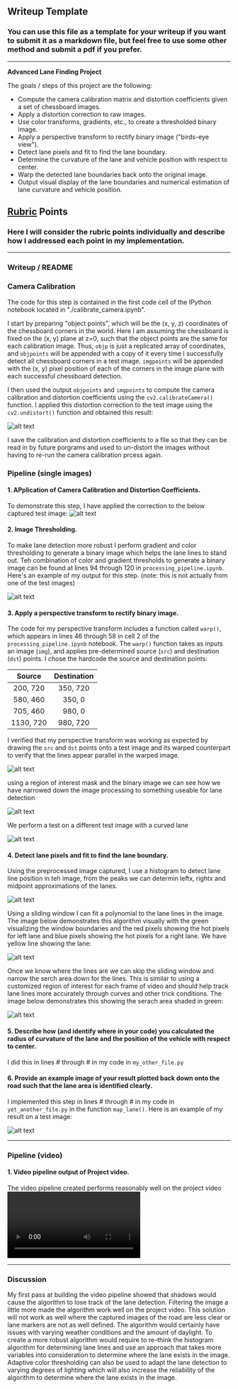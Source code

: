 ## Writeup Template

### You can use this file as a template for your writeup if you want to submit it as a markdown file, but feel free to use some other method and submit a pdf if you prefer.

---

**Advanced Lane Finding Project**

The goals / steps of this project are the following:

* Compute the camera calibration matrix and distortion coefficients given a set of chessboard images.
* Apply a distortion correction to raw images.
* Use color transforms, gradients, etc., to create a thresholded binary image.
* Apply a perspective transform to rectify binary image ("birds-eye view").
* Detect lane pixels and fit to find the lane boundary.
* Determine the curvature of the lane and vehicle position with respect to center.
* Warp the detected lane boundaries back onto the original image.
* Output visual display of the lane boundaries and numerical estimation of lane curvature and vehicle position.

[//]: # (Image References)

[image1]: ./output_images/camera_cal.jpg "Camera Calibration"
[image2]: ./output_images/undistorted_image.jpg "Undistorted camera Image"
[image3]: ./output_images/binary.jpg "Binary"
[image4]: ./output_images/sliding_fit.jpg "Binary"
[image5]: ./output_images/combined_binary.jpg "Combined Binary"
[image6]: ./output_images/corners.jpg "Corners"
[image7]: ./output_images/warped_roi_bin.jpg "Warp Example"
[image8]: ./output_images/warp_roi_bin_test.jpg "Warped ROI"
[image9]: ./output_images/histogram.jpg "Find Lanes"
[image10]: ./output_images/sliding_fit_vis.jpg "Sliding Fit"
[image11]: ./output_images/sliding_search_vis.jpg "Sliding Search"
[image12]: ./output_images/measure_curve_vis.jpg "Measure Curve"
[image13]: ./output_images/highlight_lane_vis.jpg "Draw Lane"
[video1]: ./output_images/project_video_output.mp4 "Video"
[video2]: ./output_images/project_video_challenge_output.mp4 "Challenge"

## [Rubric](https://review.udacity.com/#!/rubrics/571/view) Points

### Here I will consider the rubric points individually and describe how I addressed each point in my implementation.  

---

### Writeup / README

### Camera Calibration

The code for this step is contained in the first code cell of the IPython notebook located in "./calibrate_camera.ipynb".  

I start by preparing "object points", which will be the (x, y, z) coordinates of the chessboard corners in the world. Here I am assuming the chessboard is fixed on the (x, y) plane at z=0, such that the object points are the same for each calibration image.  Thus, `objp` is just a replicated array of coordinates, and `objpoints` will be appended with a copy of it every time I successfully detect all chessboard corners in a test image.  `imgpoints` will be appended with the (x, y) pixel position of each of the corners in the image plane with each successful chessboard detection.  

I then used the output `objpoints` and `imgpoints` to compute the camera calibration and distortion coefficients using the `cv2.calibrateCamera()` function.  I applied this distortion correction to the test image using the `cv2.undistort()` function and obtained this result: 

![alt text][image1]

I save the calibration and distortion coefficients to a file so that they can be read in by future porgrams and used to un-distort the images without having to re-run the camera calibration prcess again.

### Pipeline (single images)

#### 1. APplication of Camera Calibration and Distortion Coefficients.

To demonstrate this step, I have applied the correction to the below captured test image:
![alt text][image2]

#### 2. Image Thresholding.

To make lane detection more robust I perform gradient and color thresholding to generate a binary image which helps the lane lines to stand out. Teh combination of color and gradient thresholds to generate a binary image can be found at lines 94 through 120 in `processing_pipeline.ipynb`.  Here's an example of my output for this step.  (note: this is not actually from one of the test images)

![alt text][image3]

#### 3. Apply a perspective transform to rectify binary image.

The code for my perspective transform includes a function called `warp()`, which appears in lines 46 through 58 in cell 2 of the  `processing_pipeline.ipynb` notebook.  The `warp()` function takes as inputs an image (`img`), and applies pre-determined source (`src`) and destination (`dst`) points.  I chose the hardcode the source and destination points:

| Source        | Destination   | 
|:-------------:|:-------------:| 
| 200, 720      | 350, 720      | 
| 580, 460      | 350, 0        |
| 705, 460      | 980, 0        |
| 1130, 720     | 980, 720      |

I verified that my perspective transform was working as expected by drawing the `src` and `dst` points onto a test image and its warped counterpart to verify that the lines appear parallel in the warped image.

![alt text][image6]

using a region of interest mask and the binary image we can see how we have narrowed down the image processing to something useable for lane detection

![alt text][image7]

We perform a test on a different test image with a curved lane

![alt text][image8]

#### 4. Detect lane pixels and fit to find the lane boundary.

Using the preprocessed image captured, I use a histogram to detect lane line position in teh image, from the peaks we can determin leftx, rightx and midpoint approximations of the lanes.

![alt text][image9]

Using a sliding window I can fit a polynomial to the lane lines in the image. The image below demonstrates this algorithm visually with the green visualizing the window boundaries and the red pixels showing the hot pixels for left lane and blue pixels showing the hot pixels for a right lane.  We have yellow line showing the lane:

![alt text][image4]

Once we know where the lines are we can skip the sliding window and narrow the serch area down for the lines. This is similar to using a customized region of interest for each frame of video and should help track lane lines more accurately through curves and other trick conditions. The image below demonstrates this showing the serach area shaded in green:

![alt text][image10]

#### 5. Describe how (and identify where in your code) you calculated the radius of curvature of the lane and the position of the vehicle with respect to center.

I did this in lines # through # in my code in `my_other_file.py`

#### 6. Provide an example image of your result plotted back down onto the road such that the lane area is identified clearly.

I implemented this step in lines # through # in my code in `yet_another_file.py` in the function `map_lane()`.  Here is an example of my result on a test image:

![alt text][image6]

---

### Pipeline (video)

#### 1. Video pipeline output of Project video.

The video pipeline created performs reasonably well on the project video ![link to my video result][Video1]

---

### Discussion

My first pass at building the video pipeline showed that shadows would cause the algorithm to lose track of the lane detection.  Filtering the image a little more made the algorithm work well on the project video.  This solution will not work as well where the captured images of the road are less clear or lane markers are not as well defined.  The algorithm would certainly have issues with varying weather conditions and the amount of daylight.  To create a more robust algorithm would require to re-think the histogram algorithm for determining lane lines and use an approach that takes more variables into consideration to determine where the lane exists in the image.  Adaptive color thresholding can also be used to adapt the lane detection to varying degrees of lighting which will also increase the reliability of the algorithm to determine where the lane exists in the image.  
